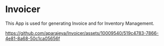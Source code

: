 # Invoicer
This App is used for generating Invoice and for Inventory Management.

https://github.com/aparajeya/Invoicer/assets/10009540/519c4783-7866-4e81-8a68-50c1ca05656f
